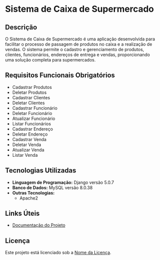 # Sistema de Caixa de Supermercado

## Descrição
O Sistema de Caixa de Supermercado é uma aplicação desenvolvida para facilitar o processo de passagem de produtos no caixa e a realização de vendas. O sistema permite o cadastro e gerenciamento de produtos, clientes, funcionários, endereços de entrega e vendas, proporcionando uma solução completa para supermercados.

## Requisitos Funcionais Obrigatórios
- Cadastrar Produtos
- Deletar Produtos
- Cadastrar Clientes
- Deletar Clientes
- Cadastrar Funcionário
- Deletar Funcionário
- Atualizar Funcionário
- Listar Funcionários
- Cadastrar Endereço
- Deletar Endereço
- Cadastrar Venda
- Deletar Venda
- Atualizar Venda
- Listar Venda


## Tecnologias Utilizadas
- **Linguagem de Programação:** Django versão 5.0.7
- **Banco de Dados:** MySQL versão 8.0.38
- **Outras Tecnologias:**
  - Apache2

## Links Úteis
- [Documentação do Projeto](https://github.com/seu-usuario/sistema-caixa-supermercado/docs)

## Licença
Este projeto está licenciado sob a [Nome da Licença](https://github.com/seu-usuario/sistema-caixa-supermercado/LICENSE).

